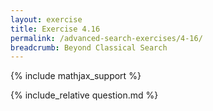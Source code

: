```yaml
---
layout: exercise
title: Exercise 4.16
permalink: /advanced-search-exercises/4-16/
breadcrumb: Beyond Classical Search
---
```


{% include mathjax_support %}

<div><i class="arrow-up" data-chapter="advanced-search-exercises" data-exercise="ex_16" data-rating="0"></i></div>
{% include_relative question.md %}
